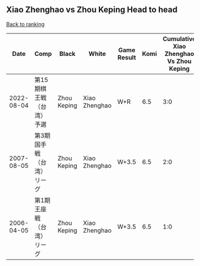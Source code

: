 ## Xiao Zhenghao vs Zhou Keping Head to head

[Back to ranking](../../index.md)




| **Date** | **Comp** | **Black** | **White** | **Game Result** | **Komi** | **Cumulative Xiao Zhenghao Vs Zhou Keping** | **Xiao Zhenghao Streak** | **Zhou Keping Streak** | 
| --- | --- | --- | --- | --- | --- | --- | --- | --- |
| 2022-08-04 | 第15期棋王戦（台湾）予選 | Zhou Keping | Xiao Zhenghao | W+R | 6.5 | 3:0 | 3 | 0 | 
| 2007-08-05 | 第3期国手戦（台湾）リーグ | Zhou Keping | Xiao Zhenghao | W+3.5 | 6.5 | 2:0 | 2 | 0 | 
| 2006-04-05 | 第1期王座戦（台湾）リーグ | Zhou Keping | Xiao Zhenghao | W+3.5 | 6.5 | 1:0 | 1 | 0 |




